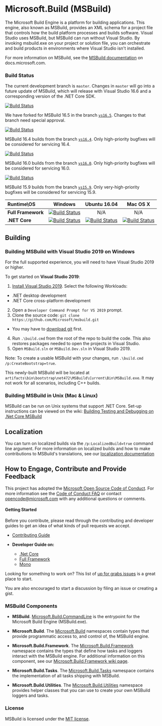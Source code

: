# Microsoft.Build (MSBuild)

The Microsoft Build Engine is a platform for building applications. This engine, also known as MSBuild, provides an XML schema for a project file that controls how the build platform processes and builds software. Visual Studio uses MSBuild, but MSBuild can run without Visual Studio. By invoking msbuild.exe on your project or solution file, you can orchestrate and build products in environments where Visual Studio isn't installed.

For more information on MSBuild, see the [MSBuild documentation](https://docs.microsoft.com/visualstudio/msbuild/msbuild) on docs.microsoft.com.

### Build Status

The current development branch is `master`. Changes in `master` will go into a future update of MSBuild, which will release with Visual Studio 16.6 and a corresponding version of the .NET Core SDK.

[![Build Status](https://dev.azure.com/dnceng/public/_apis/build/status/Microsoft/msbuild/msbuild-pr?branchName=master)](https://dev.azure.com/dnceng/public/_build/latest?definitionId=86&branchName=master)

We have forked for MSBuild 16.5 in the branch [`vs16.5`](https://github.com/Microsoft/msbuild/tree/vs16.5). Changes to that branch need special approval.

[![Build Status](https://dev.azure.com/dnceng/public/_apis/build/status/Microsoft/msbuild/msbuild-pr?branchName=vs16.5)](https://dev.azure.com/dnceng/public/_build/latest?definitionId=86&branchName=vs16.5)

MSBuild 16.4 builds from the branch [`vs16.4`](https://github.com/Microsoft/msbuild/tree/vs16.4). Only high-priority bugfixes will be considered for servicing 16.4.

[![Build Status](https://dev.azure.com/dnceng/public/_apis/build/status/Microsoft/msbuild/msbuild-pr?branchName=vs16.4)](https://dev.azure.com/dnceng/public/_build/latest?definitionId=86&branchName=vs16.4)

MSBuild 16.0 builds from the branch [`vs16.0`](https://github.com/Microsoft/msbuild/tree/vs16.0). Only high-priority bugfixes will be considered for servicing 16.0.

[![Build Status](https://dev.azure.com/dnceng/public/_apis/build/status/Microsoft/msbuild/msbuild-pr?branchName=vs16.0)](https://dev.azure.com/dnceng/public/_build/latest?definitionId=86&branchName=vs16.0)

MSBuild 15.9 builds from the branch [`vs15.9`](https://github.com/Microsoft/msbuild/tree/vs15.9). Only very-high-priority bugfixes will be considered for servicing 15.9.

| Runtime\OS | Windows | Ubuntu 16.04 |Mac OS X|
|:------|:------:|:------:|:------:|
| **Full Framework** |[![Build Status](https://ci2.dot.net/buildStatus/icon?job=Microsoft_msbuild/vs15.9/innerloop_Windows_NT_Full)](https://ci2.dot.net/job/Microsoft_msbuild/job/vs15.9/job/innerloop_Windows_NT_Full)| N/A | N/A | N/A |
|**.NET Core**|[![Build Status](https://ci2.dot.net/buildStatus/icon?job=Microsoft_msbuild/vs15.9/innerloop_Windows_NT_CoreCLR)](https://ci2.dot.net/job/Microsoft_msbuild/job/vs15.9/job/innerloop_Windows_NT_CoreCLR)|[![Build Status](https://ci2.dot.net/buildStatus/icon?job=Microsoft_msbuild/vs15.9/innerloop_Ubuntu16.04_CoreCLR)](https://ci2.dot.net/job/Microsoft_msbuild/job/vs15.9/job/innerloop_Ubuntu16.04_CoreCLR)|[![Build Status](https://ci2.dot.net/buildStatus/icon?job=Microsoft_msbuild/vs15.9/innerloop_OSX10.13_CoreCLR)](https://ci2.dot.net/job/Microsoft_msbuild/job/vs15.9/job/innerloop_OSX10.13_CoreCLR)|

## Building

### Building MSBuild with Visual Studio 2019 on Windows

For the full supported experience, you will need to have Visual Studio 2019 or higher.

To get started on **Visual Studio 2019**:

1. [Install Visual Studio 2019](https://www.visualstudio.com/vs/).  Select the following Workloads:
  - .NET desktop development
  - .NET Core cross-platform development
2. Open a `Developer Command Prompt for VS 2019` prompt.
3. Clone the source code: `git clone https://github.com/Microsoft/msbuild.git`
  - You may have to [download git](https://git-scm.com/downloads) first.
4. Run `.\build.cmd` from the root of the repo to build the code. This also restores packages needed to open the projects in Visual Studio.
5. Open `MSBuild.sln` or `MSBuild.Dev.sln` in Visual Studio 2019.

Note: To create a usable MSBuild with your changes, run `.\build.cmd /p:CreateBootstrap=true`.

This newly-built MSBuild will be located at `artifacts\bin\bootstrap\net472\MSBuild\Current\Bin\MSBuild.exe`. It may not work for all scenarios, including C++ builds.

### Building MSBuild in Unix (Mac & Linux)

MSBuild can be run on Unix systems that support .NET Core. Set-up instructions can be viewed on the wiki: [Building Testing and Debugging on .Net Core MSBuild](documentation/wiki/Building-Testing-and-Debugging-on-.Net-Core-MSBuild.md)

## Localization

You can turn on localized builds via the `/p:LocalizedBuild=true` command line argument. For more information on localized builds and how to make contributions to MSBuild's translations, see our [localization documentation](documentation/wiki/Localization.md)

## How to Engage, Contribute and Provide Feedback

This project has adopted the [Microsoft Open Source Code of Conduct](https://opensource.microsoft.com/codeofconduct/). For more information see the [Code of Conduct FAQ](https://opensource.microsoft.com/codeofconduct/faq/) or contact [opencode@microsoft.com](mailto:opencode@microsoft.com) with any additional questions or comments.

#### Getting Started

Before you contribute, please read through the contributing and developer guides to get an idea of what kinds of pull requests we accept.

* [Contributing Guide](documentation/wiki/Contributing-Code.md)

* **Developer Guide on:**
   - [.Net Core](documentation/wiki/Building-Testing-and-Debugging-on-.Net-Core-MSBuild.md)
   - [Full Framework](documentation/wiki/Building-Testing-and-Debugging-on-Full-Framework-MSBuild.md)
   - [Mono](documentation/wiki/Building-Testing-and-Debugging-on-Mono-MSBuild.md)

Looking for something to work on? This list of [up for grabs issues](https://github.com/Microsoft/msbuild/issues?q=is%3Aopen+is%3Aissue+label%3Aup-for-grabs) is a great place to start.

You are also encouraged to start a discussion by filing an issue or creating a gist.

### MSBuild Components

* **MSBuild**. [Microsoft.Build.CommandLine](https://docs.microsoft.com/visualstudio/msbuild/msbuild)  is the entrypoint for the Microsoft Build Engine (MSBuild.exe).

* **Microsoft.Build**. The [Microsoft.Build](https://docs.microsoft.com/dotnet/api/?term=Microsoft.Build) namespaces contain types that provide programmatic access to, and control of, the MSBuild engine.

* **Microsoft.Build.Framework**. The [Microsoft.Build.Framework](https://docs.microsoft.com/dotnet/api/microsoft.build.framework) namespace contains the types that define how tasks and loggers interact with the MSBuild engine. For additional information on this component, see our [Microsoft.Build.Framework wiki page](documentation/wiki/Microsoft.Build.Framework.md).

* **Microsoft.Build.Tasks**. The [Microsoft.Build.Tasks](https://docs.microsoft.com/dotnet/api/microsoft.build.tasks) namespace contains the implementation of all tasks shipping with MSBuild.

* **Microsoft.Build.Utilities**. The [Microsoft.Build.Utilities](https://docs.microsoft.com/dotnet/api/microsoft.build.utilities) namespace provides helper classes that you can use to create your own MSBuild loggers and tasks.

### License

MSBuild is licensed under the [MIT license](LICENSE).
